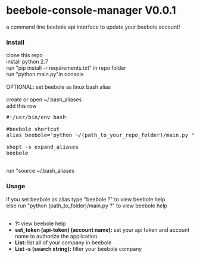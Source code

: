 # beebole-console-manager <b>V0.0.1</b>
a command line beebole api interface to update your beebole account!

<h3>Install</h3>

clone this repo<br>
install python 2.7<br>
run "pip install -r requirements.txt" in repo folder<br>
run "python main.py"in console<br>
<br>
OPTIONAL: set beebole as linux bash alias<br>
<br>
create or open ~/.bash_aliases<br>
add this row<br>
<pre>
#!/usr/bin/env bash

#beebole shortcut 
alias beebole='python ~/(path_to_your_repo_folder)/main.py "$@"'

shopt -s expand_aliases
beebole
</pre>
<br>
run "source ~/.bash_aliases<br>


<h3>Usage</h3>

if you set beebole as alias type "beebole ?" to view beebole help<br>
else run "python (path_to_folder)/main.py ?" to view beebole help<br><br>

<ul>
<li><b>?: </b> view beebole help</li>
<li><b>set_token (api-token) (account name): </b> set your api token and account name to authorize the application</li>
<li><b>List: </b> list all of your company in beebole</li>
<li><b>List -s (search string): </b> filter your beebole company</li>
</ul>
